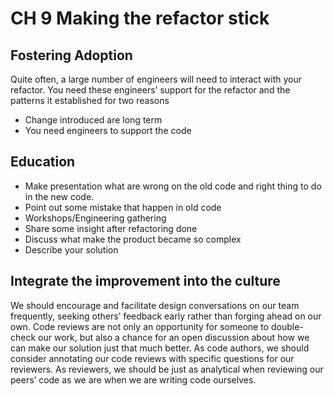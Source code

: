 # CH 9 Making the refactor stick

## Fostering Adoption

Quite often, a large number of engineers will need to interact with your refactor. You need these engineers’ support for the refactor and the patterns it established for two reasons

- Change introduced are long term
- You need engineers to support the code

## Education

- Make presentation what are wrong on the old code and right thing to do in the new code.
- Point out some mistake that happen in old code
- Workshops/Engineering gathering
- Share some insight after refactoring done
- Discuss what make the product became so complex
- Describe your solution

## Integrate the improvement into the culture

We should encourage and facilitate design conversations on our team frequently, seeking others’ feedback early rather than forging ahead on our own. Code reviews are not only an opportunity for someone to double-check our work, but also a chance for an open discussion about how we can make our solution just that much better. As code authors, we should consider annotating our code reviews with specific questions for our reviewers. As reviewers, we should be just as analytical when reviewing our peers’ code as we are when we are writing code ourselves.
